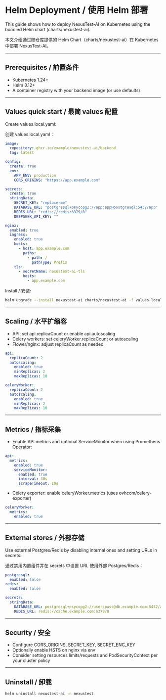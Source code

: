 # Helm Deployment / 使用 Helm 部署

This guide shows how to deploy NexusTest-AI on Kubernetes using the bundled Helm chart (charts/nexustest-ai).

本文介绍通过随仓库提供的 Helm Chart（charts/nexustest-ai）在 Kubernetes 中部署 NexusTest-AI。

---

## Prerequisites / 前置条件
- Kubernetes 1.24+
- Helm 3.12+
- A container registry with your backend image (or use defaults)

---

## Values quick start / 最简 values 配置

Create values.local.yaml:

创建 values.local.yaml：
```yaml
image:
  repository: ghcr.io/example/nexustest-ai/backend
  tag: latest

config:
  create: true
  env:
    APP_ENV: production
    CORS_ORIGINS: "https://app.example.com"

secrets:
  create: true
  stringData:
    SECRET_KEY: "replace-me"
    DATABASE_URL: "postgresql+psycopg2://app:app@postgresql:5432/app"
    REDIS_URL: "redis://redis:6379/0"
    DEEPSEEK_API_KEY: ""

nginx:
  enabled: true
  ingress:
    enabled: true
    hosts:
      - host: app.example.com
        paths:
          - path: /
            pathType: Prefix
    tls:
      - secretName: nexustest-ai-tls
        hosts:
          - app.example.com
```

Install / 安装:
```bash
helm upgrade --install nexustest-ai charts/nexustest-ai -f values.local.yaml -n nexustest --create-namespace
```

---

## Scaling / 水平扩缩容

- API: set api.replicaCount or enable api.autoscaling
- Celery workers: set celeryWorker.replicaCount or autoscaling
- Flower/nginx: adjust replicaCount as needed

```yaml
api:
  replicaCount: 2
  autoscaling:
    enabled: true
    minReplicas: 2
    maxReplicas: 10

celeryWorker:
  replicaCount: 2
  autoscaling:
    enabled: true
    minReplicas: 2
    maxReplicas: 10
```

---

## Metrics / 指标采集

- Enable API metrics and optional ServiceMonitor when using Prometheus Operator:

```yaml
api:
  metrics:
    enabled: true
    serviceMonitor:
      enabled: true
      interval: 30s
      scrapeTimeout: 10s
```

- Celery exporter: enable celeryWorker.metrics (uses ovhcom/celery-exporter)

```yaml
celeryWorker:
  metrics:
    enabled: true
```

---

## External stores / 外部存储

Use external Postgres/Redis by disabling internal ones and setting URLs in secrets:

通过禁用内置组件并在 secrets 中设置 URL 使用外部 Postgres/Redis：
```yaml
postgresql:
  enabled: false
redis:
  enabled: false

secrets:
  stringData:
    DATABASE_URL: postgresql+psycopg2://user:pass@db.example.com:5432/app
    REDIS_URL: redis://cache.example.com:6379/0
```

---

## Security / 安全

- Configure CORS_ORIGINS, SECRET_KEY, SECRET_ENC_KEY
- Optionally enable HSTS on nginx via env
- Consider setting resources limits/requests and PodSecurityContext per your cluster policy

---

## Uninstall / 卸载
```bash
helm uninstall nexustest-ai -n nexustest
```
